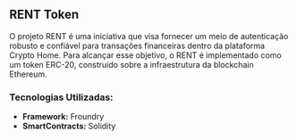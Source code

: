 ## RENT Token

O projeto RENT é uma iniciativa que visa fornecer um meio de autenticação robusto e confiável para transações financeiras dentro da plataforma Crypto Home. Para alcançar esse objetivo, o RENT é implementado como um token ERC-20, construído sobre a infraestrutura da blockchain Ethereum.

### Tecnologias Utilizadas:

- **Framework:** Froundry
- **SmartContracts:** Solidity
